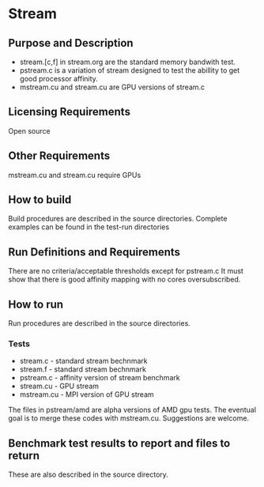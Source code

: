 # Stream

## Purpose and Description

- stream.[c,f] in stream.org are the standard memory bandwith test.
- pstream.c is a variation of stream designed to test the abillity to get good processor affinity.
- mstream.cu and stream.cu are GPU versions of stream.c

## Licensing Requirements

Open source

## Other Requirements

mstream.cu and stream.cu require GPUs

## How to build

Build procedures are described in the source directories. Complete examples can be found
in the test-run directories

## Run Definitions and Requirements

There are no criteria/acceptable thresholds except for pstream.c It must show that
there is good affinity mapping with no cores oversubscribed.

## How to run

Run procedures are described in the source directories.

### Tests

* stream.c - standard stream bechnmark
* stream.f - standard stream bechnmark
* pstream.c - affinity version of stream benchmark
* stream.cu - GPU stream
* mstream.cu - MPI version of GPU stream

The files in pstream/amd are alpha versions of AMD gpu tests.  The eventual goal is 
to merge these codes with mstream.cu.  Suggestions are welcome.

## Benchmark test results to report and files to return

These are also described in the source directory.
